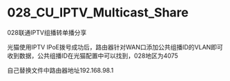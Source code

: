 # 028_CU_IPTV_Multicast_Share
028联通IPTV组播转单播分享

光猫使用IPTV IPoE拨号成功后，路由器针对WAN口添加公共组播ID的VLAN即可收到数据，公共组播ID在光猫配置中可以找到，028地区为4075

自己替换文件中路由器地址192.168.98.1
